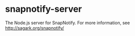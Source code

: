 snapnotify-server
=================
The Node.js server for SnapNotify. For more information, see http://sagark.org/snapnotify/


